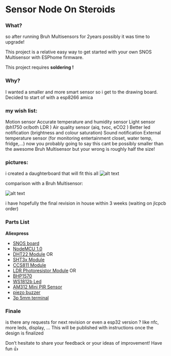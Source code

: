 # Sensor Node On Steroids
### What?

so after running Bruh Multisensors for 2years possibly it was time to upgrade!

This project is a relative easy way to get started with your own SNOS Multisensor with ESPhome firmware.

This project requires **soldering !**

### Why?

I wanted a smaller and more smart sensor so i get to the drawing board.
Decided to start of with a esp8266 amica

### my wish list:

Motion sensor
Accurate temperature and humidity sensor
Light sensor (bh1750 or/both LDR )
Air quality sensor (aiq, tvoc, eCO2 )
Better led notification (brightness and colour saturation)
Sound notification
External temperature sensor (for monitoring entertainment closet, water temp, fridge,…)
now you probably going to say this cant be possibly smaller than the awesome Bruh Multisensor
but your wrong is roughly half the size!

### pictures:

i created a daughterboard that will fit this all
![alt text](https://community-home-assistant-assets.s3.dualstack.us-west-2.amazonaws.com/original/3X/8/f/8f68f64889ca64955a9f1a51cd59972b41a57870.jpeg?raw=true "pcb")

comparison with a Bruh Multisensor:

![alt text](https://community-home-assistant-assets.s3.dualstack.us-west-2.amazonaws.com/original/3X/9/4/94a146183faba7578926db0bbe43dd35c51e2de5.jpeg?raw=true "pcb")

i have hopefully the final revision in house within 3 weeks (waiting on jlcpcb order)

### Parts List
**Aliexpress**
- [SNOS board](http://geni.us/)
- [NodeMCU 1.0](http://geni.us/)
- [DHT22 Module](http://geni.us/)
    OR
- [SHT3x Module](http://geni.us/)
- [CCS811 Module](http://geni.us/)
- [LDR Photoresistor Module](http://geni.us/)
    OR
- [BHP1570](http://geni.us/)
- [WS1812b Led](http://geni.us/)
- [AM312 Mini PIR Sensor](http://geni.us/)
- [piezo buzzer](http://geni.us/)
- [3p 5mm terminal](http://geni.us/)

### Finale
is there any requests for next revision or even a esp32 version ? like nfc, more leds, display, …
This will be published with instructions once the design is finalized

Don’t hesitate to share your feedback or your ideas of improvement!
Have fun :+1:
